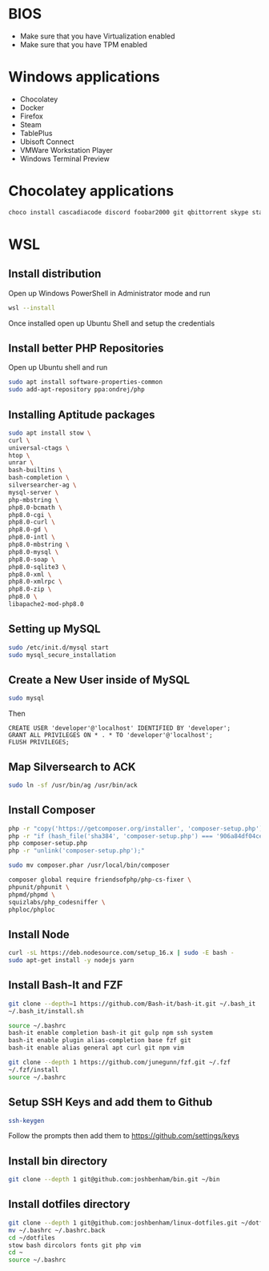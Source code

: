# BIOS

 - Make sure that you have Virtualization enabled
 - Make sure that you have TPM enabled

# Windows applications

 - Chocolatey
 - Docker
 - Firefox
 - Steam
 - TablePlus
 - Ubisoft Connect
 - VMWare Workstation Player
 - Windows Terminal Preview

# Chocolatey applications

```bash
choco install cascadiacode discord foobar2000 git qbittorrent skype starship vlc vscode-insiders
```

# WSL

## Install distribution

Open up Windows PowerShell in Administrator mode and run

```bash
wsl --install
```

Once installed open up Ubuntu Shell and setup the credentials

## Install better PHP Repositories

Open up Ubuntu shell and run 

```bash
sudo apt install software-properties-common
sudo add-apt-repository ppa:ondrej/php
```

## Installing Aptitude packages

```bash
sudo apt install stow \
curl \
universal-ctags \
htop \
unrar \
bash-builtins \
bash-completion \
silversearcher-ag \
mysql-server \
php-mbstring \
php8.0-bcmath \
php8.0-cgi \
php8.0-curl \
php8.0-gd \
php8.0-intl \
php8.0-mbstring \
php8.0-mysql \
php8.0-soap \
php8.0-sqlite3 \
php8.0-xml \
php8.0-xmlrpc \
php8.0-zip \
php8.0 \
libapache2-mod-php8.0
```

## Setting up MySQL 

```bash
sudo /etc/init.d/mysql start
sudo mysql_secure_installation
```

## Create a New User inside of MySQL

```bash
sudo mysql
```

Then

```
CREATE USER 'developer'@'localhost' IDENTIFIED BY 'developer';
GRANT ALL PRIVILEGES ON * . * TO 'developer'@'localhost';
FLUSH PRIVILEGES;
```

## Map Silversearch to ACK

```bash
sudo ln -sf /usr/bin/ag /usr/bin/ack
```

## Install Composer

```bash
php -r "copy('https://getcomposer.org/installer', 'composer-setup.php');"
php -r "if (hash_file('sha384', 'composer-setup.php') === '906a84df04cea2aa72f40b5f787e49f22d4c2f19492ac310e8cba5b96ac8b64115ac402c8cd292b8a03482574915d1a8') { echo 'Installer verified'; } else { echo 'Installer corrupt'; unlink('composer-setup.php'); } echo PHP_EOL;"
php composer-setup.php
php -r "unlink('composer-setup.php');"

sudo mv composer.phar /usr/local/bin/composer

composer global require friendsofphp/php-cs-fixer \
phpunit/phpunit \
phpmd/phpmd \
squizlabs/php_codesniffer \
phploc/phploc
```

## Install Node

```bash
curl -sL https://deb.nodesource.com/setup_16.x | sudo -E bash -
sudo apt-get install -y nodejs yarn
```

## Install Bash-It and FZF

```bash
git clone --depth=1 https://github.com/Bash-it/bash-it.git ~/.bash_it
~/.bash_it/install.sh

source ~/.bashrc
bash-it enable completion bash-it git gulp npm ssh system
bash-it enable plugin alias-completion base fzf git
bash-it enable alias general apt curl git npm vim

git clone --depth 1 https://github.com/junegunn/fzf.git ~/.fzf
~/.fzf/install
source ~/.bashrc
```

## Setup SSH Keys and add them to Github

```bash
ssh-keygen
```

Follow the prompts then add them to https://github.com/settings/keys

## Install bin directory

```bash
git clone --depth 1 git@github.com:joshbenham/bin.git ~/bin
```

## Install dotfiles directory

```bash
git clone --depth 1 git@github.com:joshbenham/linux-dotfiles.git ~/dotfiles
mv ~/.bashrc ~/.bashrc.back
cd ~/dotfiles
stow bash dircolors fonts git php vim
cd ~
source ~/.bashrc
